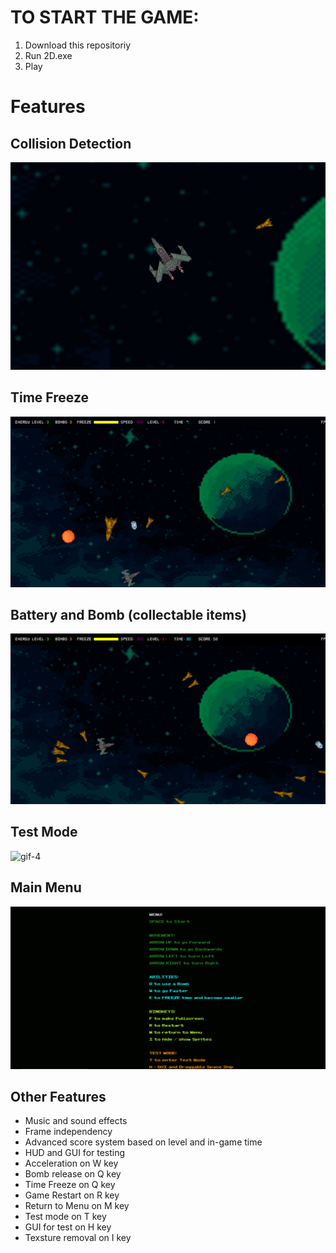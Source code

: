 # TO START THE GAME:

1. Download this repositoriy
2. Run 2D.exe
3. Play

# Features

## Collision Detection

![gif-1](gifs/gif-1-collision.gif)

## Time Freeze

![gif-2](gifs/gif-2-freeze.gif)

## Battery and Bomb (collectable items)

![gif-3](gifs/gif-3-items.gif)

## Test Mode

![gif-4](gifs/gif-4-test.gif)

## Main Menu

![screenshot-1](images/screenshot-1-main-menu.jpg)

## Other Features

* Music and sound effects
* Frame independency
* Advanced score system based on level and in-game time
* HUD and GUI for testing
* Acceleration on W key
* Bomb release on Q key
* Time Freeze on Q key
* Game Restart on R key
* Return to Menu on M key
* Test mode on T key
* GUI for test on H key
* Texsture removal on I key

